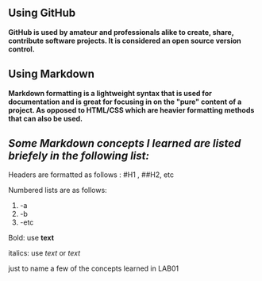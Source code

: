 ## Using GitHub

**GitHub is used by amateur and professionals alike to create, share, contribute software projects. It is considered an open source version control.**

## Using Markdown 

**Markdown formatting is a lightweight syntax that is used for documentation and is great for focusing in on the "pure" content of a project. As opposed 
to HTML/CSS which are heavier formatting methods that can also be used.**

## *Some Markdown concepts I learned are listed briefely in the following list:*

Headers are formatted as follows : #H1 , ##H2, etc

Numbered lists are as follows: 
1. -a                               
2. -b
3. -etc

Bold: use **text**

italics: use *text* or _text_

just to name a few of the concepts learned in LAB01

